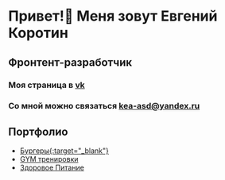 # Привет!👋 Меня зовут Евгений Коротин
## Фронтент-разработчик
<!-- ### Моя страница в [YouTube](https://www.youtube.com/playlist?list=PLVAYb8Ud2PjoYMAIx7OTPTnXyNA7R9boc) -->
### Моя страница в [vk](https://vk.com/id248069872)
### Со мной можно связаться **kea-asd@yandex.ru**
## Портфолио
- [Бургеры{:target="_blank"}](https://keaasd.github.io/Module01-Burger/menu.html)
- [GYM тренировки](https://keaasd.github.io/Module01-Gym/index.html)
- [Здоровое Питание](https://keaasd.github.io/module02-Shop/dist/)

<!-- website layout designer -->
